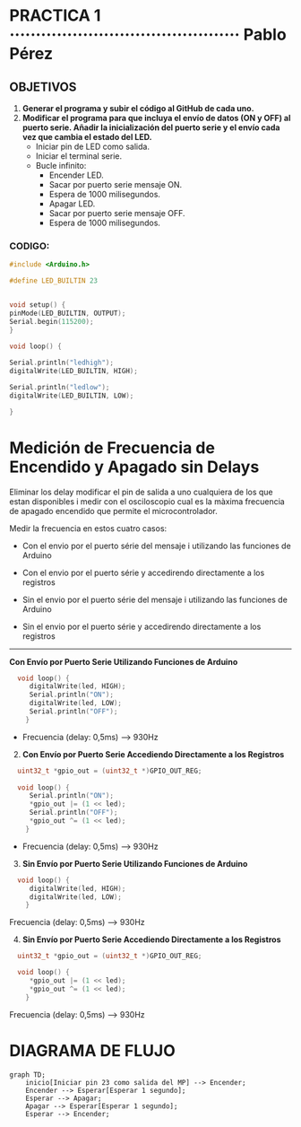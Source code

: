 # PRACTICA 1 ············································ Pablo Pérez

## OBJETIVOS

1. **Generar el programa y subir el código al GitHub de cada uno.**
2. **Modificar el programa para que incluya el envío de datos (ON y OFF) al puerto serie. Añadir la inicialización del puerto serie y el envío cada vez que cambia el estado del LED.**
    - Iniciar pin de LED como salida.
    - Iniciar el terminal serie.
    - Bucle infinito:
        - Encender LED.
        - Sacar por puerto serie mensaje ON.
        - Espera de 1000 milisegundos.
        - Apagar LED.
        - Sacar por puerto serie mensaje OFF.
        - Espera de 1000 milisegundos.

### CODIGO:
```cpp
#include <Arduino.h>

#define LED_BUILTIN 23


void setup() {
pinMode(LED_BUILTIN, OUTPUT);
Serial.begin(115200);
}

void loop() {
  
Serial.println("ledhigh");
digitalWrite(LED_BUILTIN, HIGH);

Serial.println("ledlow");
digitalWrite(LED_BUILTIN, LOW);

}

```
# Medición de Frecuencia de Encendido y Apagado sin Delays

Eliminar los delay modificar el pin de salida a uno cualquiera de los que estan disponibles i medir con
el osciloscopio cual es la màxima frecuencia de apagado encendido que permite el microcontrolador.

Medir la frecuencia en estos cuatro casos:

- Con el envio por el puerto série del mensaje i utilizando las funciones de Arduino

- Con el envio por el puerto série y accedirendo directamente a los registros

- Sin el envio por el puerto série del mensaje i utilizando las funciones de Arduino

- Sin el envio por el puerto série y accedirendo directamente a los registros

---
 **Con Envío por Puerto Serie Utilizando Funciones de Arduino**

``` cpp
  void loop() {
     digitalWrite(led, HIGH);
     Serial.println("ON"); 
     digitalWrite(led, LOW);
     Serial.println("OFF"); 
    }

  ```

 - Frecuencia (delay: 0,5ms) --> 930Hz

2. **Con Envío por Puerto Serie Accediendo Directamente a los Registros**

``` cpp
  uint32_t *gpio_out = (uint32_t *)GPIO_OUT_REG;
  
  void loop() {
     Serial.println("ON");
     *gpio_out |= (1 << led);
     Serial.println("OFF");      
     *gpio_out ^= (1 << led);
    }

  ```

 - Frecuencia (delay: 0,5ms) --> 930Hz
 
3. **Sin Envío por Puerto Serie Utilizando Funciones de Arduino**

``` cpp
  void loop() {
     digitalWrite(led, HIGH);   
     digitalWrite(led, LOW);    
    }

  ```

 Frecuencia (delay: 0,5ms) --> 930Hz

4. **Sin Envío por Puerto Serie Accediendo Directamente a los Registros**

``` cpp
  uint32_t *gpio_out = (uint32_t *)GPIO_OUT_REG;

  void loop() {
     *gpio_out |= (1 << led);
     *gpio_out ^= (1 << led);
    }

  ```
 Frecuencia (delay: 0,5ms) --> 930Hz

# DIAGRAMA DE FLUJO

```mermaid
graph TD;
    inicio[Iniciar pin 23 como salida del MP] --> Encender;
    Encender --> Esperar[Esperar 1 segundo];
    Esperar --> Apagar;
    Apagar --> Esperar[Esperar 1 segundo];
    Esperar --> Encender;
```
